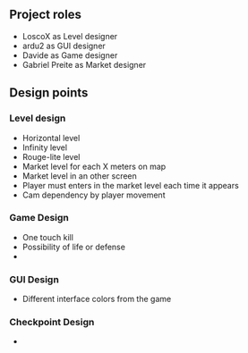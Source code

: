 ## Project roles
  - LoscoX as Level designer
  - ardu2 as GUI designer
  - Davide as Game designer
  - Gabriel Preite as Market designer

## Design points

### Level design
- Horizontal level
- Infinity level
- Rouge-lite level
- Market level for each X meters on map
- Market level in an other screen
- Player must enters in the market level each time it appears
- Cam dependency by player movement

### Game Design
- One touch kill
- Possibility of life or defense
- 

### GUI Design

- Different interface colors from the game

### Checkpoint Design

-
